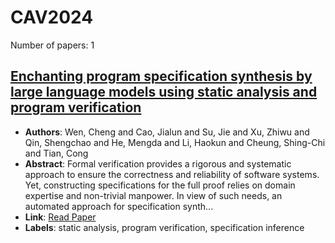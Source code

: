 # CAV2024

Number of papers: 1

## [Enchanting program specification synthesis by large language models using static analysis and program verification](paper_1.md)
- **Authors**: Wen, Cheng and Cao, Jialun and Su, Jie and Xu, Zhiwu and Qin, Shengchao and He, Mengda and Li, Haokun and Cheung, Shing-Chi and Tian, Cong
- **Abstract**: Formal verification provides a rigorous and systematic approach to ensure the correctness and reliability of software systems. Yet, constructing specifications for the full proof relies on domain expertise and non-trivial manpower. In view of such needs, an automated approach for specification synth...
- **Link**: [Read Paper](https://arxiv.org/pdf/2404.00762.pdf)
- **Labels**: static analysis, program verification, specification inference

